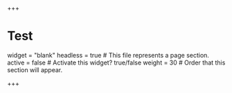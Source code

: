 +++
# Test
widget = "blank" 
headless = true  # This file represents a page section.
active = false  # Activate this widget? true/false
weight = 30  # Order that this section will appear.



+++
